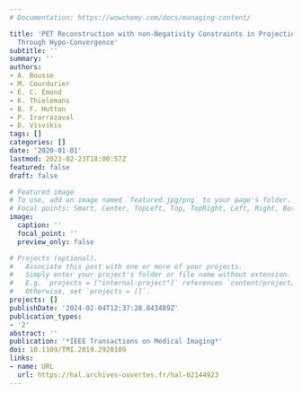 ```yaml
---
# Documentation: https://wowchemy.com/docs/managing-content/

title: 'PET Reconstruction with non-Negativity Constraints in Projection Space: Optimization
  Through Hypo-Convergence'
subtitle: ''
summary: ''
authors:
- A. Bousse
- M. Courdurier
- É. C. Émond
- K. Thielemans
- B. F. Hutton
- P. Irarrazaval
- D. Visvikis
tags: []
categories: []
date: '2020-01-01'
lastmod: 2023-02-23T18:00:57Z
featured: false
draft: false

# Featured image
# To use, add an image named `featured.jpg/png` to your page's folder.
# Focal points: Smart, Center, TopLeft, Top, TopRight, Left, Right, BottomLeft, Bottom, BottomRight.
image:
  caption: ''
  focal_point: ''
  preview_only: false

# Projects (optional).
#   Associate this post with one or more of your projects.
#   Simply enter your project's folder or file name without extension.
#   E.g. `projects = ["internal-project"]` references `content/project/deep-learning/index.md`.
#   Otherwise, set `projects = []`.
projects: []
publishDate: '2024-02-04T12:37:28.843489Z'
publication_types:
- '2'
abstract: ''
publication: '*IEEE Transactions on Medical Imaging*'
doi: 10.1109/TMI.2019.2920109
links:
- name: URL
  url: https://hal.archives-ouvertes.fr/hal-02144923
---
```

